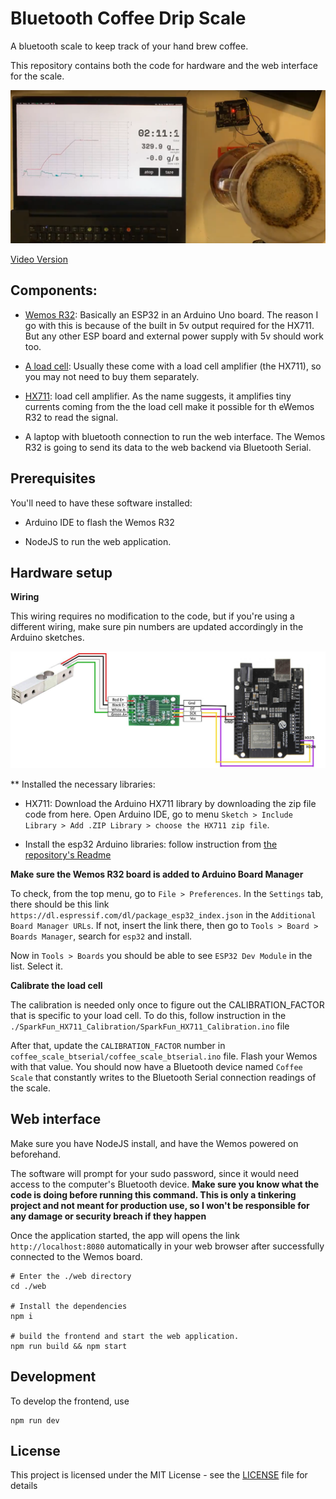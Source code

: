 # Bluetooth Coffee Drip Scale

A bluetooth scale to keep track of your hand brew coffee.

This repository contains both the code for hardware and the web interface for the scale.

![demo](./demo.png)

[Video Version](https://gifs.com/gif/coffee-scale-E8m5DY)

## Components:

- [Wemos R32](https://www.amazon.de/s?k=wemos+R32&__mk_de_DE=%C3%85M%C3%85%C5%BD%C3%95%C3%91&ref=nb_sb_noss): Basically an ESP32 in an Arduino Uno board. The reason I go with this is because of the built in 5v output required for the HX711. But any other ESP board and external power supply with 5v should work too.

- [A load cell](https://www.amazon.de/Tragbarer-Elektronischer-W%C3%A4gezelle-HX711-Gewicht-Raspberry/dp/B076PYX5DW/ref=sr_1_1?__mk_de_DE=%C3%85M%C3%85%C5%BD%C3%95%C3%91&dchild=1&keywords=1kg+loadcell&qid=1586778094&sr=8-1): Usually these come with a load cell amplifier (the HX711), so you may not need to buy them separately.

- [HX711](https://www.sparkfun.com/products/13879): load cell amplifier. As the name suggests, it amplifies tiny currents coming from the the load cell make it possible for th eWemos R32 to read the signal.

- A laptop with bluetooth connection to run the web interface. The Wemos R32 is going to send its data to the web backend via Bluetooth Serial.

## Prerequisites

You'll need to have these software installed:

- Arduino IDE to flash the Wemos R32

- NodeJS to run the web application.

## Hardware setup

**Wiring**

This wiring requires no modification to the code, but if you're using a different wiring, make sure pin numbers are updated accordingly in the Arduino sketches.

![wiring](./wiring.jpg)


** Installed the necessary libraries:

- HX711: Download the Arduino HX711 library by downloading the zip file code from here. Open Arduino IDE, go to menu `Sketch > Include Library > Add .ZIP Library > choose the HX711 zip file`.

- Install the esp32 Arduino libraries: follow instruction from [the repository's Readme](https://github.com/espressif/arduino-esp32#installation-instructions)

**Make sure the Wemos R32 board is added to Arduino Board Manager**

To check, from the top menu, go to `File > Preferences`. In the `Settings` tab, there should be this link `https://dl.espressif.com/dl/package_esp32_index.json` in the `Additional Board Manager URLs`. If not, insert the link there, then go to `Tools > Board > Boards Manager`, search for `esp32` and install.

Now in `Tools > Boards` you should be able to see `ESP32 Dev Module` in the list. Select it.

**Calibrate the load cell**

The calibration is needed only once to figure out the CALIBRATION_FACTOR that is specific to your load cell. To do this, follow instruction in the `./SparkFun_HX711_Calibration/SparkFun_HX711_Calibration.ino` file

After that, update the `CALIBRATION_FACTOR` number in `coffee_scale_btserial/coffee_scale_btserial.ino` file. Flash your Wemos with that value. You should now have a Bluetooth device named `Coffee Scale` that constantly writes to the Bluetooth Serial connection readings of the scale.

## Web interface

Make sure you have NodeJS install, and have the Wemos powered on beforehand.

The software will prompt for your sudo password, since it would need access to the computer's Bluetooth device. **Make sure you know what the code is doing before running this command. This is only a tinkering project and not meant for production use, so I won't be responsible for any damage or security breach if they happen**

Once the application started, the app will opens the link `http://localhost:8080` automatically in your web browser after successfully connected to the Wemos board.

```
# Enter the ./web directory
cd ./web

# Install the dependencies
npm i

# build the frontend and start the web application.
npm run build && npm start
```

## Development

To develop the frontend, use

```
npm run dev
```

## License

This project is licensed under the MIT License - see the [LICENSE](LICENSE) file for details
